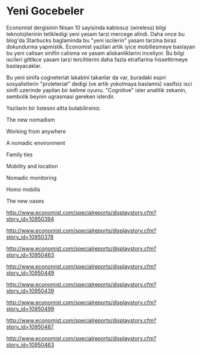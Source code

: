 # Yeni Gocebeler

Economist dergisinin Nisan 10 sayisinda kablosuz (wireless) bilgi teknolojilerinin tetikledigi yeni yasam tarzi mercege alindi. Daha once bu blog'da Starbucks baglaminda bu "yeni iscilerin" yasam tarzina biraz dokundurma yapmistik. Economist yazilari artik iyice mobillesmeye baslayan bu yeni calisan sinifin calisma ve yasam aliskanliklarini inceliyor. Bu bilgi iscileri gittikce yasam tarzi tercihlerini daha fazla etraflarina hissettirmeye baslayacaklar.

Bu yeni sinifa cogneteriat lakabini takanlar da var, buradaki espri sosyalistlerin "proleteriat" dedigi (ve artik yokolmaya baslamis) vasifsiz isci sinifi uzerinde yapilan bir kelime oyunu. "Cognitive" isler analitik zekanin, sembolik beynin ugrasmasi gereken islerdir.

Yazilarin bir listesini altta bulabilirsiniz.

The new nomadism

Working from anywhere

A nomadic environment

Family ties

Mobility and location

Nomadic monitoring

Homo mobilis

The new oases


http://www.economist.com/specialreports/displaystory.cfm?story_id=10950394

http://www.economist.com/specialreports/displaystory.cfm?story_id=10950378

http://www.economist.com/specialreports/displaystory.cfm?story_id=10950463

http://www.economist.com/specialreports/displaystory.cfm?story_id=10950449

http://www.economist.com/specialreports/displaystory.cfm?story_id=10950439

http://www.economist.com/specialreports/displaystory.cfm?story_id=10950499

http://www.economist.com/specialreports/displaystory.cfm?story_id=10950487

http://www.economist.com/specialreports/displaystory.cfm?story_id=10950463








